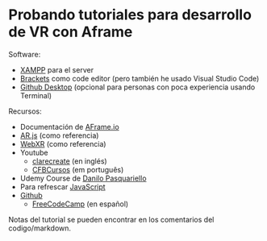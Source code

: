 # Probando tutoriales para desarrollo de VR con Aframe

Software:
- [XAMPP](https://sourceforge.net/projects/xampp/) para el server
- [Brackets](https://brackets.io/) como code editor (pero también he usado Visual Studio Code)
- [Github Desktop](https://desktop.github.com/) (opcional para personas con poca experiencia usando Terminal)

Recursos:
- Documentación de [AFrame.io](https://aframe.io/docs/1.4.0/introduction/)
- [AR.js](https://ar-js-org.github.io/AR.js-Docs/) (como referencia)
- [WebXR](https://www.w3.org/TR/webxr/) (como referencia)
- Youtube
    - [clarecreate](https://www.youtube.com/@clarecreate) (en inglés)
    - [CFBCursos](https://www.youtube.com/watch?v=5nnaLDpGSzQ) (em português)
- Udemy Course de [Danilo Pasquariello](https://www.udemy.com/course/learn-a-frame-and-get-ready-for-webvr/)
- Para refrescar [JavaScript](https://developer.mozilla.org/en-US/docs/Web/javascript)
- [Github](https://github.com/git-guides/git-init)
  - [FreeCodeCamp](https://www.freecodecamp.org/espanol/news/guia-para-principiantes-de-git-y-github/) (en español)

  
Notas del tutorial se pueden encontrar en los comentarios del codigo/markdown. 
